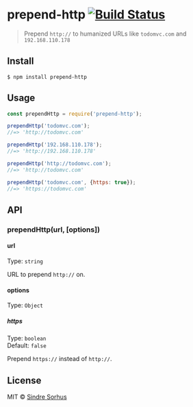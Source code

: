 # prepend-http [![Build Status](https://travis-ci.org/sindresorhus/prepend-http.svg?branch=master)](https://travis-ci.org/sindresorhus/prepend-http)

> Prepend `http://` to humanized URLs like `todomvc.com` and `192.168.110.178`


## Install

```
$ npm install prepend-http
```


## Usage

```js
const prependHttp = require('prepend-http');

prependHttp('todomvc.com');
//=> 'http://todomvc.com'

prependHttp('192.168.110.178');
//=> 'http://192.168.110.178'

prependHttp('http://todomvc.com');
//=> 'http://todomvc.com'

prependHttp('todomvc.com', {https: true});
//=> 'https://todomvc.com'
```


## API

### prependHttp(url, [options])

#### url

Type: `string`

URL to prepend `http://` on.

#### options

Type: `Object`

##### https

Type: `boolean`<br>
Default: `false`

Prepend `https://` instead of `http://`.


## License

MIT © [Sindre Sorhus](https://sindresorhus.com)
